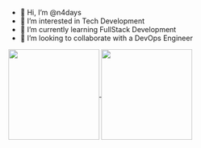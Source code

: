 - 👋 Hi, I’m @n4days
- 👀 I’m interested in Tech Development
- 🌱 I’m currently learning FullStack Development
- 💞️ I’m looking to collaborate with a DevOps Engineer

<a href="https://github.com/anuraghazra/github-readme-stats">
  <img height=180 align="center" src="https://github-readme-stats-eight-theta.vercel.app/api?username=n4days&theme=radical&include_all_commits=true&count_private=true" />
</a>
<a href="https://github.com/anuraghazra/convoychat">
  <img height=180 align="center" src="https://github-readme-stats-eight-theta.vercel.app/api/top-langs?username=n4days&layout=compact&langs_count=8&card_width=320&theme=radical" />
</a>
